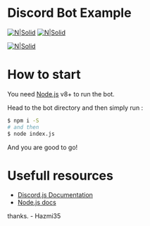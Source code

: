 # Discord Bot Example
[![N|Solid](https://img.shields.io/npm/v/discord.js.svg?maxAge=3600)](https://nodejs.org/en/)
[![N|Solid](https://img.shields.io/npm/dt/discord.js.svg?maxAge=3600)](https://discord.js.org)

[![N|Solid](https://nodei.co/npm/discord.js.png?downloads=true&stars=true)](https://www.npmjs.org/package/discord.js)

# How to start

You need [Node.js](https://nodejs.org/) v8+ to run the bot.

Head to the bot directory and then simply run :
```sh
$ npm i -S
# and then
$ node index.js
```
And you are good to go!

# Usefull resources
- [Discord.js Documentation](https://discord.js.org/#/docs)
- [Node.js docs](https://nodejs.org/en/docs/)

thanks. - Hazmi35
